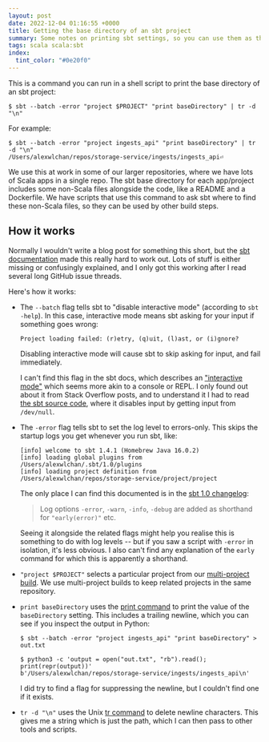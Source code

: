 ```yaml
---
layout: post
date: 2022-12-04 01:16:55 +0000
title: Getting the base directory of an sbt project
summary: Some notes on printing sbt settings, so you can use them as the input to another script.
tags: scala scala:sbt
index:
  tint_color: "#0e20f0"
---
```


This is a command you can run in a shell script to print the base directory of an sbt project:

```console
$ sbt --batch -error "project $PROJECT" "print baseDirectory" | tr -d "\n"
```

For example:

```console
$ sbt --batch -error "project ingests_api" "print baseDirectory" | tr -d "\n"
/Users/alexwlchan/repos/storage-service/ingests/ingests_api⏎
```

We use this at work in some of our larger repositories, where we have lots of Scala apps in a single repo.
The sbt base directory for each app/project includes some non-Scala files alongside the code, like a README and a Dockerfile.
We have scripts that use this command to ask sbt where to find these non-Scala files, so they can be used by other build steps.

## How it works

Normally I wouldn't write a blog post for something this short, but the [sbt documentation][docs] made this really hard to work out.
Lots of stuff is either missing or confusingly explained, and I only got this working after I read several long GitHub issue threads.

Here's how it works:

*   The `--batch` flag tells sbt to "disable interactive mode" (according to `sbt -help`).
    In this case, interactive mode means sbt asking for your input if something goes wrong:

    ```
    Project loading failed: (r)etry, (q)uit, (l)ast, or (i)gnore?
    ```

    Disabling interactive mode will cause sbt to skip asking for input, and fail immediately.

    I can't find this flag in the sbt docs, which describes an ["interactive mode"](https://www.scala-sbt.org/1.x/docs/Howto-Interactive-Mode.html#Interactive+mode) which seems more akin to a console or REPL.
    I only found out about it from Stack Overflow posts, and to understand it I had to read [the sbt source code][sbt_batch], where it disables input by getting input from `/dev/null`.

*   The `-error` flag tells sbt to set the log level to errors-only.
    This skips the startup logs you get whenever you run sbt, like:

    ```
    [info] welcome to sbt 1.4.1 (Homebrew Java 16.0.2)
    [info] loading global plugins from /Users/alexwlchan/.sbt/1.0/plugins
    [info] loading project definition from /Users/alexwlchan/repos/storage-service/project/project
    ```

    The only place I can find this documented is in the [sbt 1.0 changelog][changelog]:

    > Log options `-error`, `-warn`, `-info`, `-debug` are added as shorthand for `"early(error)"` etc.

    Seeing it alongside the related flags might help you realise this is something to do with log levels -- but if you saw a script with `-error` in isolation, it's less obvious.
    I also can't find any explanation of the `early` command for which this is apparently a shorthand.

*   `"project $PROJECT"` selects a particular project from our [multi-project build][multi].
    We use multi-project builds to keep related projects in the same repository.

*   `print baseDirectory` uses the [print command][print] to print the value of the `baseDirectory` setting.
    This includes a trailing newline, which you can see if you inspect the output in Python:

    ```console
    $ sbt --batch -error "project ingests_api" "print baseDirectory" > out.txt

    $ python3 -c 'output = open("out.txt", "rb").read(); print(repr(output))'
    b'/Users/alexwlchan/repos/storage-service/ingests/ingests_api\n'
    ```

    I did try to find a flag for suppressing the newline, but I couldn't find one if it exists.

*   `tr -d "\n"` uses the Unix [tr command][tr] to delete newline characters.
    This gives me a string which is just the path, which I can then pass to other tools and scripts.

[docs]: https://www.scala-sbt.org/1.x/docs/
[sbt_batch]: https://github.com/sbt/sbt/blob/09e06c45f01a72ed1010873a3ba89c0b70689fca/sbt#L591-L592
[changelog]: https://www.scala-sbt.org/1.x/docs/sbt-1.0-Release-Notes.html#sbt+1.0.0
[multi]: https://www.scala-sbt.org/1.x/docs/Multi-Project.html#Navigating+projects+interactively
[print]: https://www.scala-sbt.org/1.x/docs/sbt-1.3-Release-Notes.html#print+command
[tr]: https://linux.die.net/man/1/tr
